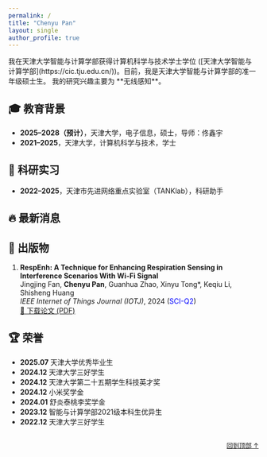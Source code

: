 ```yaml
---
permalink: /
title: "Chenyu Pan"
layout: single
author_profile: true
---
```


<!-- 导航栏
<nav>
  <ul>
    <li><a href="#about-me"><i class="fas fa-id-card"></i> 个人简介</a></li>
    <li><a href="#education"><i class="fas fa-graduation-cap"></i> 教育背景</a></li>
    <li><a href="#research"><i class="fas fa-flask"></i> 科研实习</a></li>
    <li><a href="#publications"><i class="fas fa-book-open"></i> 出版物</a></li>
    <li><a href="#awards"><i class="fas fa-trophy"></i> 荣誉</a></li>
  </ul>
</nav> -->
<div class="content">
<!-- 页面内容 -->
<span id="about-me"></span> 
我在天津大学智能与计算学部获得计算机科学与技术学士学位 ([天津大学智能与计算学部](https://cic.tju.edu.cn/))。目前，我是天津大学智能与计算学部的准一年级硕士生。  
我的研究兴趣主要为 **无线感知**。

<!-- --- -->



## <span id="education">🎓 教育背景</span>
- **2025–2028（预计）**，天津大学，电子信息，硕士，导师：佟鑫宇  
- **2021–2025**，天津大学，计算机科学与技术，学士

<!-- --- -->

## <span id="research">🔬 科研实习</span>
- **2022–2025**，天津市先进网络重点实验室（TANKlab），科研助手  

<!-- --- -->

## <span id="news">🔥 最新消息</span>

<!-- --- -->



## <span id="publications">📝 出版物</span>
1. **RespEnh: A Technique for Enhancing Respiration Sensing in Interference Scenarios With Wi-Fi Signal**  
   Jingjing Fan, **Chenyu Pan**, Guanhua Zhao, Xinyu Tong*, Keqiu Li, Shisheng Huang  
   *IEEE Internet of Things Journal (IOTJ)*, 2024 (<font color="blue">SCI-Q2</font>)  
   [📄 下载论文 (PDF)](/files/RespEnh_A_Technique_for_Enhancing_Respiration_Sensing_in_Interference_Scenarios_With_Wi-Fi_Signal.pdf)

<!-- --- -->

## <span id="awards">🏆 荣誉</span>
- **2025.07** 天津大学优秀毕业生
- **2024.12** 天津大学三好学生
- **2024.12** 天津大学第二十五期学生科技英才奖
- **2024.12** 小米奖学金
- **2024.01** 舒炎泰桃李奖学金
- **2023.12** 智能与计算学部2021级本科生优异生
- **2022.12** 天津大学三好学生

<!-- --- -->

<div style="text-align: right; margin-top: 2em;">
  <a href="#home" style="font-size: 0.9em;">回到顶部 ↑</a>
</div>
</div>